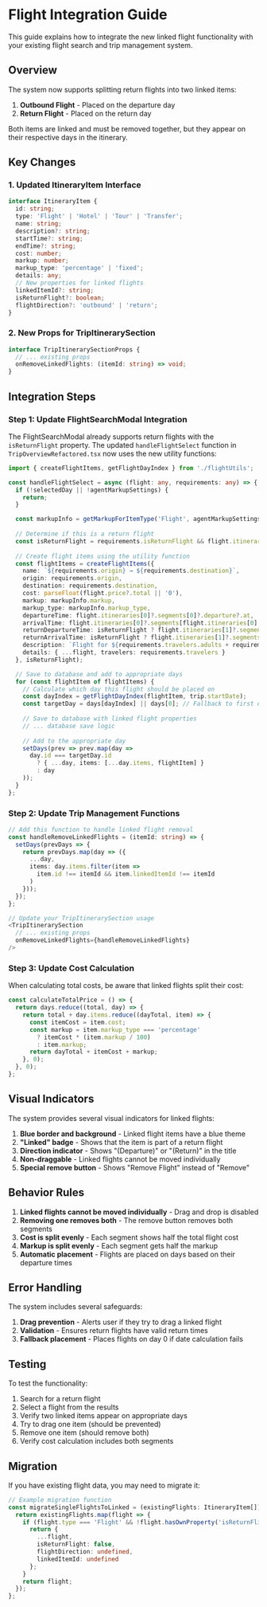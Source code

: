 # Flight Integration Guide

This guide explains how to integrate the new linked flight functionality with your existing flight search and trip management system.

## Overview

The system now supports splitting return flights into two linked items:
1. **Outbound Flight** - Placed on the departure day
2. **Return Flight** - Placed on the return day

Both items are linked and must be removed together, but they appear on their respective days in the itinerary.

## Key Changes

### 1. Updated ItineraryItem Interface

```typescript
interface ItineraryItem {
  id: string;
  type: 'Flight' | 'Hotel' | 'Tour' | 'Transfer';
  name: string;
  description?: string;
  startTime?: string;
  endTime?: string;
  cost: number;
  markup: number;
  markup_type: 'percentage' | 'fixed';
  details: any;
  // New properties for linked flights
  linkedItemId?: string;
  isReturnFlight?: boolean;
  flightDirection?: 'outbound' | 'return';
}
```

### 2. New Props for TripItinerarySection

```typescript
interface TripItinerarySectionProps {
  // ... existing props
  onRemoveLinkedFlights: (itemId: string) => void;
}
```

## Integration Steps

### Step 1: Update FlightSearchModal Integration

The FlightSearchModal already supports return flights with the `isReturnFlight` property. The updated `handleFlightSelect` function in `TripOverviewRefactored.tsx` now uses the new utility functions:

```typescript
import { createFlightItems, getFlightDayIndex } from './flightUtils';

const handleFlightSelect = async (flight: any, requirements: any) => {
  if (!selectedDay || !agentMarkupSettings) {
    return;
  }

  const markupInfo = getMarkupForItemType('Flight', agentMarkupSettings);
  
  // Determine if this is a return flight
  const isReturnFlight = requirements.isReturnFlight && flight.itineraries && flight.itineraries.length > 1;
  
  // Create flight items using the utility function
  const flightItems = createFlightItems({
    name: `${requirements.origin} → ${requirements.destination}`,
    origin: requirements.origin,
    destination: requirements.destination,
    cost: parseFloat(flight.price?.total || '0'),
    markup: markupInfo.markup,
    markup_type: markupInfo.markup_type,
    departureTime: flight.itineraries[0]?.segments[0]?.departure?.at,
    arrivalTime: flight.itineraries[0]?.segments[flight.itineraries[0].segments.length - 1]?.arrival?.at,
    returnDepartureTime: isReturnFlight ? flight.itineraries[1]?.segments[0]?.departure?.at : undefined,
    returnArrivalTime: isReturnFlight ? flight.itineraries[1]?.segments[flight.itineraries[1].segments.length - 1]?.arrival?.at : undefined,
    description: `Flight for ${requirements.travelers.adults + requirements.travelers.children + requirements.travelers.seniors} passengers`,
    details: { ...flight, travelers: requirements.travelers }
  }, isReturnFlight);

  // Save to database and add to appropriate days
  for (const flightItem of flightItems) {
    // Calculate which day this flight should be placed on
    const dayIndex = getFlightDayIndex(flightItem, trip.startDate);
    const targetDay = days[dayIndex] || days[0]; // Fallback to first day if calculation fails
    
    // Save to database with linked flight properties
    // ... database save logic
    
    // Add to the appropriate day
    setDays(prev => prev.map(day => 
      day.id === targetDay.id
        ? { ...day, items: [...day.items, flightItem] }
        : day
    ));
  }
};
```

### Step 2: Update Trip Management Functions

```typescript
// Add this function to handle linked flight removal
const handleRemoveLinkedFlights = (itemId: string) => {
  setDays(prevDays => {
    return prevDays.map(day => ({
      ...day,
      items: day.items.filter(item => 
        item.id !== itemId && item.linkedItemId !== itemId
      )
    }));
  });
};

// Update your TripItinerarySection usage
<TripItinerarySection
  // ... existing props
  onRemoveLinkedFlights={handleRemoveLinkedFlights}
/>
```

### Step 3: Update Cost Calculation

When calculating total costs, be aware that linked flights split their cost:

```typescript
const calculateTotalPrice = () => {
  return days.reduce((total, day) => {
    return total + day.items.reduce((dayTotal, item) => {
      const itemCost = item.cost;
      const markup = item.markup_type === 'percentage' 
        ? itemCost * (item.markup / 100) 
        : item.markup;
      return dayTotal + itemCost + markup;
    }, 0);
  }, 0);
};
```

## Visual Indicators

The system provides several visual indicators for linked flights:

1. **Blue border and background** - Linked flight items have a blue theme
2. **"Linked" badge** - Shows that the item is part of a return flight
3. **Direction indicator** - Shows "(Departure)" or "(Return)" in the title
4. **Non-draggable** - Linked flights cannot be moved individually
5. **Special remove button** - Shows "Remove Flight" instead of "Remove"

## Behavior Rules

1. **Linked flights cannot be moved individually** - Drag and drop is disabled
2. **Removing one removes both** - The remove button removes both segments
3. **Cost is split evenly** - Each segment shows half the total flight cost
4. **Markup is split evenly** - Each segment gets half the markup
5. **Automatic placement** - Flights are placed on days based on their departure times

## Error Handling

The system includes several safeguards:

1. **Drag prevention** - Alerts user if they try to drag a linked flight
2. **Validation** - Ensures return flights have valid return times
3. **Fallback placement** - Places flights on day 0 if date calculation fails

## Testing

To test the functionality:

1. Search for a return flight
2. Select a flight from the results
3. Verify two linked items appear on appropriate days
4. Try to drag one item (should be prevented)
5. Remove one item (should remove both)
6. Verify cost calculation includes both segments

## Migration

If you have existing flight data, you may need to migrate it:

```typescript
// Example migration function
const migrateSingleFlightsToLinked = (existingFlights: ItineraryItem[]) => {
  return existingFlights.map(flight => {
    if (flight.type === 'Flight' && !flight.hasOwnProperty('isReturnFlight')) {
      return {
        ...flight,
        isReturnFlight: false,
        flightDirection: undefined,
        linkedItemId: undefined
      };
    }
    return flight;
  });
};
``` 